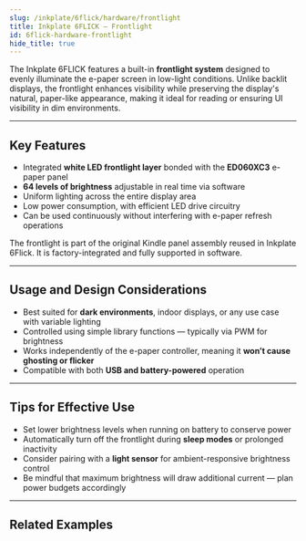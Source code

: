 ```yaml
---
slug: /inkplate/6flick/hardware/frontlight
title: Inkplate 6FLICK – Frontlight
id: 6flick-hardware-frontlight
hide_title: true
---
```


<SectionTitle title="Frontlight Overview" backgroundImage="img/frontlight.jpg" />

The Inkplate 6FLICK features a built-in **frontlight system** designed to evenly illuminate the e-paper screen in low-light conditions. Unlike backlit displays, the frontlight enhances visibility while preserving the display's natural, paper-like appearance, making it ideal for reading or ensuring UI visibility in dim environments.

---

## Key Features

- Integrated **white LED frontlight layer** bonded with the **ED060XC3** e-paper panel  
- **64 levels of brightness** adjustable in real time via software  
- Uniform lighting across the entire display area  
- Low power consumption, with efficient LED drive circuitry  
- Can be used continuously without interfering with e-paper refresh operations  

<InfoBox>The frontlight is part of the original Kindle panel assembly reused in Inkplate 6Flick. It is factory-integrated and fully supported in software.</InfoBox>

---

## Usage and Design Considerations

- Best suited for **dark environments**, indoor displays, or any use case with variable lighting  
- Controlled using simple library functions — typically via PWM for brightness  
- Works independently of the e-paper controller, meaning it **won’t cause ghosting or flicker**  
- Compatible with both **USB and battery-powered** operation  

---

## Tips for Effective Use

- Set lower brightness levels when running on battery to conserve power  
- Automatically turn off the frontlight during **sleep modes** or prolonged inactivity  
- Consider pairing with a **light sensor** for ambient-responsive brightness control  
- Be mindful that maximum brightness will draw additional current — plan power budgets accordingly

---

## Related Examples

<QuickLink 
  title="Frontlight Brightness Example" 
  description="Simple sketch demonstrating how to control frontlight brightness using software."
  url="https://github.com/SolderedElectronics/Inkplate-Arduino-library/blob/dev/examples/Inkplate6FLICK/Basic/Inkplate6FLICK_Simple_Frontlight/Inkplate6FLICK_Simple_Frontlight.ino"
/>